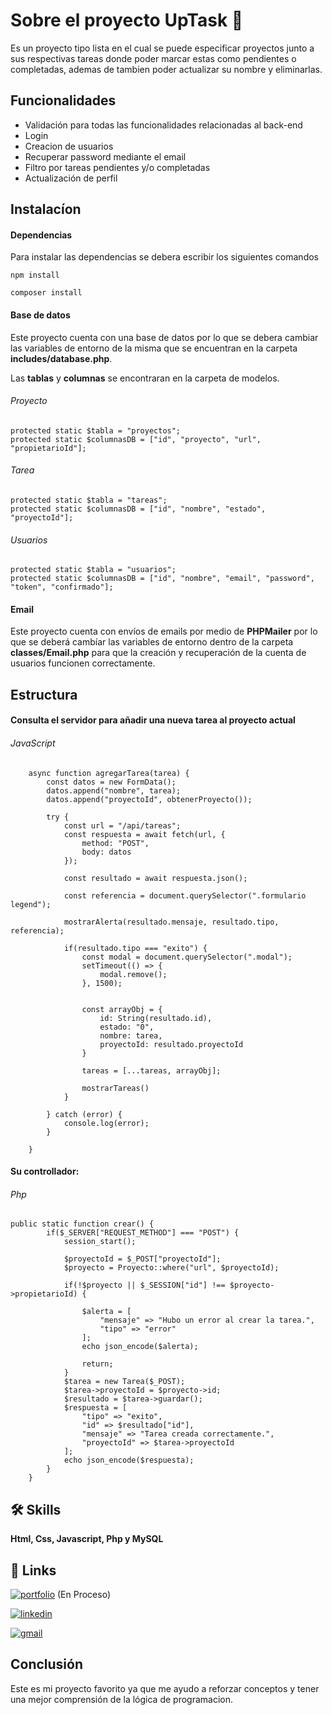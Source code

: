 # Sobre el proyecto UpTask 📑
Es un proyecto tipo lista en el cual se puede especificar proyectos junto a sus respectivas tareas donde poder marcar estas como pendientes o completadas, ademas de tambien poder actualizar su nombre y eliminarlas.
## Funcionalidades
- Validación para todas las funcionalidades relacionadas al back-end
- Login
- Creacion de usuarios
- Recuperar password mediante el email
- Filtro por tareas pendientes y/o completadas
- Actualización de perfil

## Instalacíon
#### Dependencias
Para instalar las dependencias se debera escribir los siguientes comandos

`npm install`

`composer install`

#### Base de datos
Este proyecto cuenta con una base de datos por lo que se debera cambiar las variables de entorno de la misma que se encuentran en la carpeta **includes/database.php**. 

Las **tablas** y **columnas** se encontraran en la carpeta de modelos.


###### Proyecto
    protected static $tabla = "proyectos";
    protected static $columnasDB = ["id", "proyecto", "url", "propietarioId"];
###### Tarea
    protected static $tabla = "tareas";
    protected static $columnasDB = ["id", "nombre", "estado", "proyectoId"];
###### Usuarios
    protected static $tabla = "usuarios";
    protected static $columnasDB = ["id", "nombre", "email", "password", "token", "confirmado"];

#### Email
Este proyecto cuenta con envíos de emails por medio de **PHPMailer** por lo que se deberá cambíar las variables de entorno dentro de la carpeta **classes/Email.php** para que la creación y recuperación de la cuenta de usuarios funcionen correctamente.

## Estructura

#### Consulta el servidor para añadir una nueva tarea al proyecto actual
###### JavaScript
````
    async function agregarTarea(tarea) {
        const datos = new FormData();
        datos.append("nombre", tarea);
        datos.append("proyectoId", obtenerProyecto());

        try {
            const url = "/api/tareas";
            const respuesta = await fetch(url, {
                method: "POST",
                body: datos
            });

            const resultado = await respuesta.json();
            
            const referencia = document.querySelector(".formulario legend");

            mostrarAlerta(resultado.mensaje, resultado.tipo, referencia);

            if(resultado.tipo === "exito") {
                const modal = document.querySelector(".modal");
                setTimeout(() => {
                    modal.remove();
                }, 1500);


                const arrayObj = {
                    id: String(resultado.id),
                    estado: "0",
                    nombre: tarea,
                    proyectoId: resultado.proyectoId
                }

                tareas = [...tareas, arrayObj];

                mostrarTareas()
            }

        } catch (error) {
            console.log(error);
        }

    }
````
#### Su controllador:
###### Php
````
public static function crear() {
        if($_SERVER["REQUEST_METHOD"] === "POST") {
            session_start();

            $proyectoId = $_POST["proyectoId"];
            $proyecto = Proyecto::where("url", $proyectoId);
            
            if(!$proyecto || $_SESSION["id"] !== $proyecto->propietarioId) {

                $alerta = [
                    "mensaje" => "Hubo un error al crear la tarea.",
                    "tipo" => "error"
                ];
                echo json_encode($alerta);

                return;
            }
            $tarea = new Tarea($_POST);
            $tarea->proyectoId = $proyecto->id;
            $resultado = $tarea->guardar();
            $respuesta = [
                "tipo" => "exito",
                "id" => $resultado["id"],
                "mensaje" => "Tarea creada correctamente.",
                "proyectoId" => $tarea->proyectoId
            ];
            echo json_encode($respuesta);
        }
    }
````

## 🛠 Skills
**Html, Css, Javascript, Php y MySQL**

## 🔗 Links
[![portfolio](https://img.shields.io/badge/my_portfolio-000?style=for-the-badge&logo=ko-fi&logoColor=white)](https://github.com/slv3490/Portfolio) (En Proceso)

[![linkedin](https://img.shields.io/badge/linkedin-0A66C2?style=for-the-badge&logo=linkedin&logoColor=white)](https://www.linkedin.com/in/leonel-silvera-5a9a75286/)

[![gmail](https://img.shields.io/badge/gmail-EA4335?style=for-the-badge&logo=gmail&logoColor=white)](https://mail.google.com/mail/u/0/?tab=rm&ogbl#search/leonelsilvera9%40gmail.com)

## Conclusión
Este es mi proyecto favorito ya que me ayudo a reforzar conceptos y tener una mejor comprensión de la lógica de programacion.
